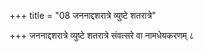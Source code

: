 +++
title = "08 जननाद्दशरात्रे व्युष्टे शतरात्रे"

+++
जननाद्दशरात्रे व्युष्टे शतरात्रे संवत्सरे वा नामधेयकरणम् ८